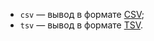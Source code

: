 * `csv` — вывод в формате [CSV](https://ru.wikipedia.org/wiki/CSV);
* `tsv` — вывод в формате [TSV](https://ru.wikipedia.org/wiki/TSV).
